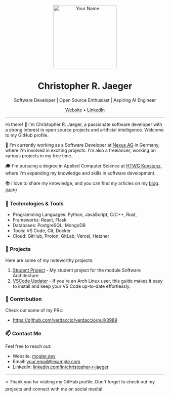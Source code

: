 <p align="center">
  <img src="https://avatars.githubusercontent.com/u/39583780?v=4" alt="Your Name" width="200" />
</p>

<h1 align="center">Christopher R. Jaeger</h1>

<p align="center">
  Software Developer | Open Source Enthusiast | Aspiring AI Engineer
</p>

<p align="center">
  <a href="https://mogler.dev">Website</a> •
  <a href="https://linkedin.com/in/christopher-r-jaeger">LinkedIn</a>
</p>

---

Hi there! 👋 I'm Christopher R. Jaeger, a passionate software developer with a strong interest in open source projects and artificial intelligence. Welcome to my GitHub profile.

🌱 I'm currently working as a Software Developer at [Nexus AG](https://www.nexus-ag.de/) in Germany, where I'm involved in exciting projects.
I'm also a freelancer, working on various projects in my free time.

🎓 I'm pursuing a degree in Applied Computer Science at [HTWG Konstanz](https://www.htwg-konstanz.de/), where I'm expanding my knowledge and skills in software development.

📚 I love to share my knowledge, and you can find my articles on my [blog](https://mogler.dev). *(WIP)*

### 🔧 Technologies & Tools

- Programming Languages: Python, JavaScript, C/C++, Rust, 
- Frameworks: React, Flask
- Databases: PostgreSQL, MongoDB
- Tools: VS Code, Git, Docker
- Cloud: GitHub, Proton, GitLab, Vercel, Hetzner

### 🚀 Projects

Here are some of my noteworthy projects:

1. [Student Project](https://github.com/moglerdev/se-cust-man) - My student project for the module Software Architecture
2. [VSCode Updater]([https://github.com/yourusername/another-project](https://gist.github.com/moglerdev/c9c4ba4a69b35c363af0da09b8526c5d)) - If you're an Arch Linux user, this guide makes it easy to install and keep your VS Code up-to-date effortlessly.

### 📝 Contribution

Check out some of my PRs:

- https://github.com/verdaccio/verdaccio/pull/3989

### 📫 Contact Me

Feel free to reach out:

- Website: [mogler.dev](https://mogler.dev)
- Email: your.email@example.com
- LinkedIn: [linkedin.com/in/christopher-r-jaeger](https://linkedin.com/in/christopher-r-jaeger)

---

⭐️ Thank you for visiting my GitHub profile. Don't forget to check out my projects and connect with me on social media!
